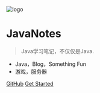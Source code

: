![logo](https://docsify.js.org/_media/icon.svg)

# JavaNotes

> Java学习笔记，不仅仅是Java.

* Java，Blog，Something Fun
* 游戏，服务器

[GitHub](https://github.com/FCBArry/JavaNotes)
[Get Started](#Get-started)